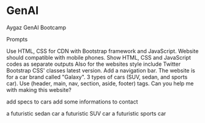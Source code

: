 # GenAI
Aygaz GenAI Bootcamp

Prompts

Use HTML, CSS for CDN with Bootstrap framework and JavaScript.
Website should compatible with mobile phones.
Show HTML, CSS and JavaScript codes as separate outputs
Also for the websites style include Twitter Bootstrap CSS' classes latest version.
Add a navigation bar.
The website is for a car brand called "Galaxy".  3 types of cars (SUV, sedan, and sports car).
Use (header, main, nav, section, aside, footer) tags.
Can you help me with making this website?

add specs to cars
add some informations to contact

a futuristic sedan car
a futuristic SUV car
a futuristic sports car
